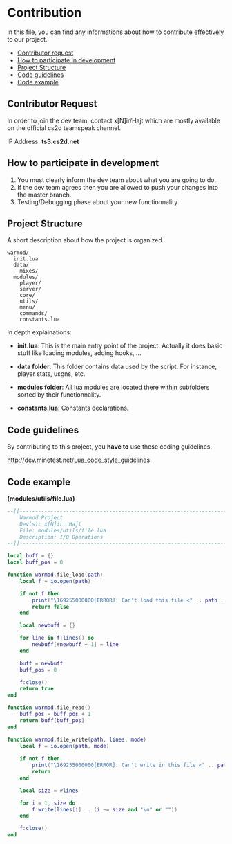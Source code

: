 # Contribution

In this file, you can find any informations about how to contribute effectively to our project.

- <a href="#contributor-request">Contributor request</a>
- <a href="#how-to-participate-in-development">How to participate in development</a>
- <a href="#project-structure">Project Structure</a>
- <a href="#code-guidelines">Code guidelines</a>
- <a href="#code-example">Code example</a>

## Contributor Request

In order to join the dev team, contact x[N]ir/Hajt which are mostly available on the official cs2d teamspeak channel.

IP Address: **ts3.cs2d.net**

## How to participate in development

1.  You must clearly inform the dev team about what you are going to do.
2.  If the dev team agrees then you are allowed to push your changes into the master branch.
3.  Testing/Debugging phase about your new functionnality.

## Project Structure

A short description about how the project is organized.

```
warmod/
  init.lua
  data/
    mixes/
  modules/
    player/
    server/
    core/
    utils/
    menu/
    commands/
    constants.lua
```

In depth explainations:

* **init.lua**: This is the main entry point of the project. 
Actually it does basic stuff like loading modules, adding hooks, ... 

* **data folder**: This folder contains data used by the script. For instance, player stats, usgns, etc.

* **modules folder**: All lua modules are located there within subfolders sorted by their functionnality.

* **constants.lua**: Constants declarations.

## Code guidelines

By contributing to this project, you **have to** use these coding guidelines.

http://dev.minetest.net/Lua_code_style_guidelines

## Code example 
**(modules/utils/file.lua)**

```lua
--[[---------------------------------------------------------------------------
	Warmod Project
	Dev(s): x[N]ir, Hajt
	File: modules/utils/file.lua
	Description: I/O Operations
--]]---------------------------------------------------------------------------

local buff = {}
local buff_pos = 0

function warmod.file_load(path)
	local f = io.open(path)

	if not f then
		print("\169255000000[ERROR]: Can't load this file <" .. path .. ">")
		return false
	end

	local newbuff = {}

	for line in f:lines() do
		newbuff[#newbuff + 1] = line
	end

	buff = newbuff
	buff_pos = 0

	f:close()
	return true
end

function warmod.file_read()
	buff_pos = buff_pos + 1
	return buff[buff_pos]
end

function warmod.file_write(path, lines, mode)
	local f = io.open(path, mode)
	
	if not f then
		print("\169255000000[ERROR]: Can't write in this file <" .. path .. ">")
		return
	end

	local size = #lines

	for i = 1, size do
		f:write(lines[i] .. (i ~= size and "\n" or ""))
	end

	f:close()
end
```



